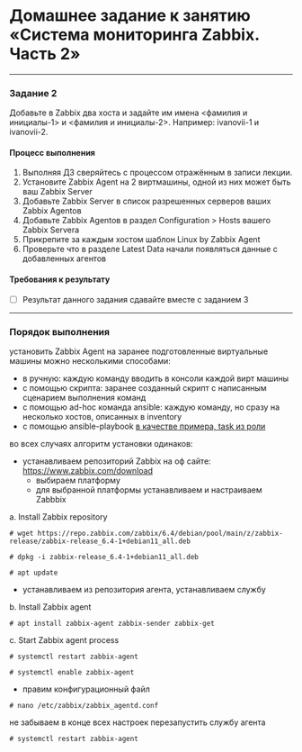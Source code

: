 # Домашнее задание к занятию «Система мониторинга Zabbix. Часть 2»

 ---

### Задание 2
Добавьте в Zabbix два хоста и задайте им имена <фамилия и инициалы-1> и <фамилия и инициалы-2>. Например: ivanovii-1 и ivanovii-2.

#### Процесс выполнения
1. Выполняя ДЗ сверяйтесь с процессом отражённым в записи лекции.
2. Установите Zabbix Agent на 2 виртмашины, одной из них может быть ваш Zabbix Server
3. Добавьте Zabbix Server в список разрешенных серверов ваших Zabbix Agentов
4. Добавьте Zabbix Agentов в раздел Configuration > Hosts вашего Zabbix Servera
5. Прикрепите за каждым хостом шаблон Linux by Zabbix Agent
6. Проверьте что в разделе Latest Data начали появляться данные с добавленных агентов

#### Требования к результату
- [ ] Результат данного задания сдавайте вместе с заданием 3

 ---

### Порядок выполнения

установить Zabbix Agent на заранее подготовленные виртуальные машины можно несколькими способами:

- в ручную: каждую команду вводить в консоли каждой вирт машины
- с помощью скрипта: заранее созданный скрипт с написанным сценарием выполнения команд
- с помощью ad-hoc команда ansible: каждую команду, но сразу на несколько хостов, описанных в inventory
- с помощью ansible-playbook [в качестве примера, task из роли](https://github.com/al-zar/sysmon/blob/main/hw03/hw-03-aplaybook-zabbix-agentd-example.yml)

во всех случаях алгоритм установки одинаков:
- устанавливаем репозиторий Zabbix
  на оф сайте: https://www.zabbix.com/download
  - выбираем платформу
  - для выбранной платформы устанавливаем и настраиваем Zabbbix


a. Install Zabbix repository

`# wget https://repo.zabbix.com/zabbix/6.4/debian/pool/main/z/zabbix-release/zabbix-release_6.4-1+debian11_all.deb`

`# dpkg -i zabbix-release_6.4-1+debian11_all.deb`

`# apt update`

- устанавливаем из репозитория агента, устанавливаем службу

b. Install Zabbix agent

`# apt install zabbix-agent zabbix-sender zabbix-get`

c. Start Zabbix agent process

`# systemctl restart zabbix-agent`

`# systemctl enable zabbix-agent`

- правим конфигурационный файл

`# nano /etc/zabbix/zabbix_agentd.conf`

не забываем в конце всех настроек перезапустить службу агента

`# systemctl restart zabbix-agent`
